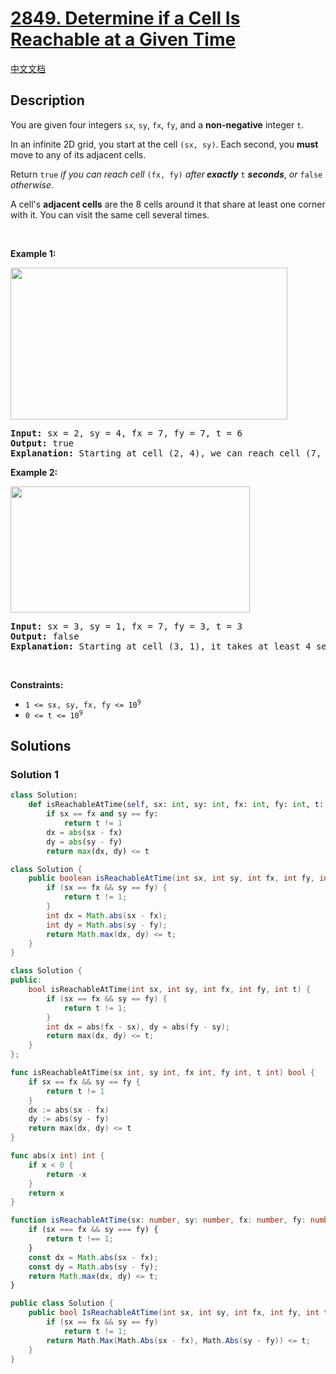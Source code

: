# [2849. Determine if a Cell Is Reachable at a Given Time](https://leetcode.com/problems/determine-if-a-cell-is-reachable-at-a-given-time)

[中文文档](./solution/2800-2899/2849.Determine%20if%20a%20Cell%20Is%20Reachable%20at%20a%20Given%20Time/README.md)

<!-- tags:Math -->

## Description

<p>You are given four integers <code>sx</code>, <code>sy</code>, <code>fx</code>, <code>fy</code>, and a <strong>non-negative</strong> integer <code>t</code>.</p>

<p>In an infinite 2D grid, you start at the cell <code>(sx, sy)</code>. Each second, you <strong>must</strong> move to any of its adjacent cells.</p>

<p>Return <code>true</code> <em>if you can reach cell </em><code>(fx, fy)</code> <em>after<strong> exactly</strong></em> <code>t</code> <strong><em>seconds</em></strong>, <em>or</em> <code>false</code> <em>otherwise</em>.</p>

<p>A cell&#39;s <strong>adjacent cells</strong> are the 8 cells around it that share at least one corner with it. You can visit the same cell several times.</p>

<p>&nbsp;</p>
<p><strong class="example">Example 1:</strong></p>
<img alt="" src="./images/example2.svg" style="width: 443px; height: 243px;" />
<pre>
<strong>Input:</strong> sx = 2, sy = 4, fx = 7, fy = 7, t = 6
<strong>Output:</strong> true
<strong>Explanation:</strong> Starting at cell (2, 4), we can reach cell (7, 7) in exactly 6 seconds by going through the cells depicted in the picture above. 
</pre>

<p><strong class="example">Example 2:</strong></p>
<img alt="" src="./images/example1.svg" style="width: 383px; height: 202px;" />
<pre>
<strong>Input:</strong> sx = 3, sy = 1, fx = 7, fy = 3, t = 3
<strong>Output:</strong> false
<strong>Explanation:</strong> Starting at cell (3, 1), it takes at least 4 seconds to reach cell (7, 3) by going through the cells depicted in the picture above. Hence, we cannot reach cell (7, 3) at the third second.
</pre>

<p>&nbsp;</p>
<p><strong>Constraints:</strong></p>

<ul>
	<li><code>1 &lt;= sx, sy, fx, fy &lt;= 10<sup>9</sup></code></li>
	<li><code>0 &lt;= t &lt;= 10<sup>9</sup></code></li>
</ul>

## Solutions

### Solution 1

<!-- tabs:start -->

```python
class Solution:
    def isReachableAtTime(self, sx: int, sy: int, fx: int, fy: int, t: int) -> bool:
        if sx == fx and sy == fy:
            return t != 1
        dx = abs(sx - fx)
        dy = abs(sy - fy)
        return max(dx, dy) <= t
```

```java
class Solution {
    public boolean isReachableAtTime(int sx, int sy, int fx, int fy, int t) {
        if (sx == fx && sy == fy) {
            return t != 1;
        }
        int dx = Math.abs(sx - fx);
        int dy = Math.abs(sy - fy);
        return Math.max(dx, dy) <= t;
    }
}
```

```cpp
class Solution {
public:
    bool isReachableAtTime(int sx, int sy, int fx, int fy, int t) {
        if (sx == fx && sy == fy) {
            return t != 1;
        }
        int dx = abs(fx - sx), dy = abs(fy - sy);
        return max(dx, dy) <= t;
    }
};
```

```go
func isReachableAtTime(sx int, sy int, fx int, fy int, t int) bool {
	if sx == fx && sy == fy {
		return t != 1
	}
	dx := abs(sx - fx)
	dy := abs(sy - fy)
	return max(dx, dy) <= t
}

func abs(x int) int {
	if x < 0 {
		return -x
	}
	return x
}
```

```ts
function isReachableAtTime(sx: number, sy: number, fx: number, fy: number, t: number): boolean {
    if (sx === fx && sy === fy) {
        return t !== 1;
    }
    const dx = Math.abs(sx - fx);
    const dy = Math.abs(sy - fy);
    return Math.max(dx, dy) <= t;
}
```

```cs
public class Solution {
    public bool IsReachableAtTime(int sx, int sy, int fx, int fy, int t) {
        if (sx == fx && sy == fy)
            return t != 1;
        return Math.Max(Math.Abs(sx - fx), Math.Abs(sy - fy)) <= t;
    }
}
```

<!-- tabs:end -->

<!-- end -->
